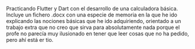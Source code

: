 Practicando Flutter y Dart con el desarrollo de una calculadora básica.
Incluye un fichero .docx con una especie de memoria en la que he ido explicando las nociones básicas que he ido adquiriendo, orientado a un trabajo extra que no creo que sirva
para absolutamente nada porque el profe no parecía muy ilusionado en tener que leer cosas que no ha pedido, pero ahí está er tio.

